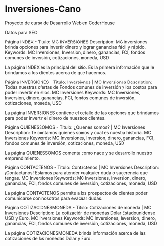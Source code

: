 # Inversiones-Cano
Proyecto de curso de Desarrollo Web en CoderHouse

Datos para SEO

Página INDEX - Titulo: MC INVERSIONES
Description: MC Inversiones brinda opciones para invertir dinero y lograr ganancias fácil y rápido. 
Keywords: MC Inversiones, Inversion, dinero, ganancias, FCI, fondos comunes de inversión, cotizaciones, moneda, USD

La página INDEX es la principal del sitio. Es la primera información que le brindamos a los clientes acerca de que hacemos.


Página INVERSIONES - Titulo: Inversiones | MC Inversiones
Description: Todas nuestras ofertas de Fondos comunes de inversión y los costos para poder invertir en ellos. MC Inversiones
Keywords: MC Inversiones, Inversion, dinero, ganancias, FCI, fondos comunes de inversión, cotizaciones, moneda, USD

La página INVERSIONES contiene el detalle de las opciones que brindamos para poder invertir el dinero de nuestros clientes.


Página QUIENESSOMOS - Titulo: ¿Quienes somos? | MC Inversiones
Description: Te contamos quienes somos y cual es nuestra historia. MC Inversiones 
Keywords: MC Inversiones, Inversion, dinero, ganancias, FCI, fondos comunes de inversión, cotizaciones, moneda, USD

La página QUIENESSOMOS comenta como nace y se desarrollo nuestro emprendimiento.


Página CONTACTENOS - Titulo: Contactenos | MC Inversiones
Description: ¡Contactanos! Estamos para atender cualquier duda o sugerencia que tengas. MC Inversiones
Keywords: MC Inversiones, Inversion, dinero, ganancias, FCI, fondos comunes de inversión, cotizaciones, moneda, USD

La página CONTACTENOS permite a los prospectos de clientes poder comunicarse con nosotros para evacuar dudas.


Página COTIZACIONESMONEDA - Titulo: Cotizaciones de moneda | MC Inversiones
Description: La cotización de monedas Dólar Estadounidense USD y Euro. MC Inversiones
Keywords: MC Inversiones, Inversion, dinero, ganancias, FCI, fondos comunes de inversión, cotizaciones, moneda, USD

La página COTIZACIONESMONEDA brinda información acerca de las cotizaciones de las monedas Dólar y Euro.


